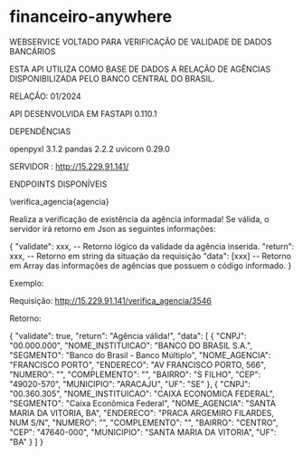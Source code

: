 # financeiro-anywhere

WEBSERVICE VOLTADO PARA VERIFICAÇÃO DE VALIDADE DE DADOS BANCÁRIOS

ESTA API UTILIZA COMO BASE DE DADOS A RELAÇÃO DE AGÊNCIAS DISPONIBILIZADA PELO BANCO CENTRAL DO BRASIL.

RELAÇÃO: 01/2024

API DESENVOLVIDA EM FASTAPI 0.110.1

DEPENDÊNCIAS

openpyxl               3.1.2
pandas                 2.2.2
uvicorn                0.29.0


SERVIDOR : http://15.229.91.141/

ENDPOINTS DISPONÍVEIS

\verifica_agencia\{agencia}

Realiza a verificação de existência da agência informada! Se válida, o servidor irá retorno em Json as seguintes informações:

{
    "validate": xxx, -- Retorno lógico da validade da agência inserida.
    "return": xxx, -- Retorno em string da situação da requisição
    "data": [xxx] -- Retorno em Array das informações de agências que possuem o código informado.
}

Exemplo:

Requisição: http://15.229.91.141/verifica_agencia/3546

Retorno:

{
    "validate": true,
    "return": "Agência válida!",
    "data": [
        {
            "CNPJ": "00.000.000",
            "NOME_INSTITUICAO": "BANCO DO BRASIL S.A.",
            "SEGMENTO": "Banco do Brasil - Banco Múltiplo",
            "NOME_AGENCIA": "FRANCISCO PORTO",
            "ENDERECO": "AV FRANCISCO PORTO, 566",
            "NUMERO": "",
            "COMPLEMENTO": "",
            "BAIRRO": "S FILHO",
            "CEP": "49020-570",
            "MUNICIPIO": "ARACAJU",
            "UF": "SE"
        },
        {
            "CNPJ": "00.360.305",
            "NOME_INSTITUICAO": "CAIXA ECONOMICA FEDERAL",
            "SEGMENTO": "Caixa Econômica Federal",
            "NOME_AGENCIA": "SANTA MARIA DA VITORIA, BA",
            "ENDERECO": "PRACA ARGEMIRO FILARDES, NUM S/N",
            "NUMERO": "",
            "COMPLEMENTO": "",
            "BAIRRO": "CENTRO",
            "CEP": "47640-000",
            "MUNICIPIO": "SANTA MARIA DA VITORIA",
            "UF": "BA"
        }
    ]
}

